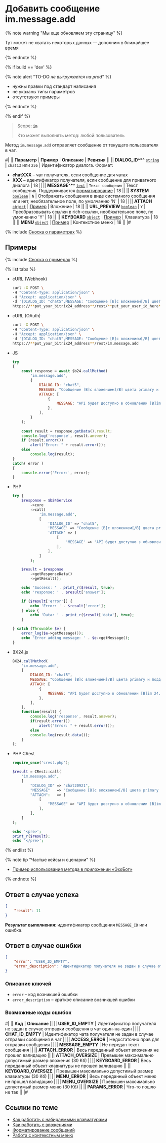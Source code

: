 # Добавить сообщение im.message.add

{% note warning "Мы еще обновляем эту страницу" %}

Тут может не хватать некоторых данных — дополним в ближайшее время

{% endnote %}

{% if build == 'dev' %}

{% note alert "TO-DO _не выгружается на prod_" %}

- нужны правки под стандарт написания
- не указаны типы параметров
- отсутствуют примеры

{% endnote %}

{% endif %}

> Scope: [`im`](../../scopes/permissions.md)
>
> Кто может выполнять метод: любой пользователь

Метод `im.message.add` отправляет сообщение от текущего пользователя в чат.

#|
|| **Параметр** | **Пример** | **Описание** | **Ревизия** ||
|| **DIALOG_ID^*^**
[`string`](../../data-types.md) | `chat13`
или
`256` | Идентификатор диалога. Формат:
- **chatXXX** – чат получателя, если сообщение для чатах
- **XXX** – идентификатор получателя, если сообщение для приватного диалога | 18 ||
|| **MESSAGE^*^**
[`text`](../../data-types.md) | `Текст сообщения` | Текст сообщения.
Поддерживается [форматирование](./index.html) | 18 ||
|| **SYSTEM**
[`boolean`](../../data-types.md) | `N` | Отображать сообщения в виде системного сообщения или нет, необязательное поле, по умолчанию 'N' | 18 ||
|| **ATTACH**
[`object`](../../data-types.md) | [Пример](./attachments/index.html) | Вложение | 18 ||
|| **URL_PREVIEW**
[`boolean`](../../data-types.md) | `Y` | Преобразовывать ссылки в rich-ссылки, необязательное поле, по умолчанию 'Y' | 18 ||
|| **KEYBOARD**
[`object`](../../data-types.md) | [Пример](./keyboards.html) | Клавиатура | 18 ||
|| **MENU**
[`object`](../../data-types.md) | [Пример](./menu.html) | Контекстное меню | 18 ||
|#

{% include [Сноска о параметрах](../../../_includes/required.md) %}

## Примеры

{% include [Сноска о примерах](../../../_includes/examples.md) %}

{% list tabs %}

- cURL (Webhook)

    ```bash
    curl -X POST \
    -H "Content-Type: application/json" \
    -H "Accept: application/json" \
    -d '{DIALOG_ID: "chat5",MESSAGE: "Сообщение [B]с вложением[/B] цвета primary и поддержкой [I]bb-кодов[/I]",ATTACH: [{MESSAGE: "API будет доступно в обновлении [B]im 24.0.0[/B]"}]}' \
    https://**put_your_bitrix24_address**/rest/**put_your_user_id_here**/**put_your_webbhook_here**/im.message.add
    ```

- cURL (OAuth)

    ```bash
    curl -X POST \
    -H "Content-Type: application/json" \
    -H "Accept: application/json" \
    -d '{DIALOG_ID: "chat5",MESSAGE: "Сообщение [B]с вложением[/B] цвета primary и поддержкой [I]bb-кодов[/I]",ATTACH: [{MESSAGE: "API будет доступно в обновлении [B]im 24.0.0[/B]"}]}' \
    https://**put_your_bitrix24_address**/rest/im.message.add
    ```

- JS


    ```js
    try
    {
    	const response = await $b24.callMethod(
    		'im.message.add',
    		{
    			DIALOG_ID: "chat5",
    			MESSAGE: "Сообщение [B]с вложением[/B] цвета primary и поддержкой [I]bb-кодов[/I]",
    			ATTACH: [
    				{
    					MESSAGE: "API будет доступно в обновлении [B]im 24.0.0[/B]"
    				},
    			],
    		}
    	);
    	
    	const result = response.getData().result;
    	console.log('response', result.answer);
    	if (result.error())
    		alert("Error: " + result.error());
    	else
    		console.log(result);
    }
    catch( error )
    {
    	console.error('Error:', error);
    }
    ```

- PHP


    ```php
    try {
        $response = $b24Service
            ->core
            ->call(
                'im.message.add',
                [
                    'DIALOG_ID' => "chat5",
                    'MESSAGE' => "Сообщение [B]с вложением[/B] цвета primary и поддержкой [I]bb-кодов[/I]",
                    'ATTACH' => [
                        [
                            'MESSAGE' => "API будет доступно в обновлении [B]im 24.0.0[/B]"
                        ],
                    ],
                ]
            );
    
        $result = $response
            ->getResponseData()
            ->getResult();
    
        echo 'Success: ' . print_r($result, true);
        echo 'response: ' . $result['answer'];
    
        if ($result['error']) {
            echo 'Error: ' . $result['error'];
        } else {
            echo 'Data: ' . print_r($result['data'], true);
        }
    
    } catch (Throwable $e) {
        error_log($e->getMessage());
        echo 'Error adding message: ' . $e->getMessage();
    }
    ```

- BX24.js

    ```js
    BX24.callMethod(    
        'im.message.add',
        {
            DIALOG_ID: "chat5",
            MESSAGE: "Сообщение [B]с вложением[/B] цвета primary и поддержкой [I]bb-кодов[/I]",
            ATTACH: [
                {
                    MESSAGE: "API будет доступно в обновлении [B]im 24.0.0[/B]"
                },
            ],
        },
        function(result) {
            console.log('response', result.answer);
            if(result.error())
                alert("Error: " + result.error());
            else
            console.log(result.data());
        }
    );
    ```

- PHP CRest

    ```php
    require_once('crest.php');

    $result = CRest::call(
        'im.message.add',
        [
            "DIALOG_ID" => "chat20921",
            "MESSAGE"   => "Сообщение [B]с вложением[/B] цвета primary и поддержкой [I]bb-кодов[/I]",
            "ATTACH":   => [
                [
                    "MESSAGE" => "API будет доступно в обновлении [B]im 24.0.0[/B]"
                ],
            ],
        ]
    );

    echo '<pre>';
    print_r($result);
    echo '</pre>';
    ```

{% endlist %}

{% note tip "Частые кейсы и сценарии" %}

- [Пример использования метода в приложении «ЭхоБот»](https://github.com/bitrix24com/bots)

{% endnote %}

## Ответ в случае успеха

```json
{
    "result": 11
}
```

**Результат выполнения**: идентификатор сообщения `MESSAGE_ID` или ошибка.

## Ответ в случае ошибки

```json
{
    "error": "USER_ID_EMPTY",
    "error_description": "Идентификатор получателя не задан в случае отправки сообщения в чат один-на-один"
}
```

### Описание ключей

- `error` – код возникшей ошибки
- `error_description` – краткое описание возникшей ошибки

### Возможные коды ошибок

#|
|| **Код** | **Описание** ||
|| **USER_ID_EMPTY** | Идентификатор получателя не задан в случае отправки сообщения в чат один-на-один ||
|| **CHAT_ID_EMPTY** | Идентификатор чата получателя не задан в случае отправки сообщения в чат ||
|| **ACCESS_ERROR** | Недостаточно прав для отправки сообщения ||
|| **MESSAGE_EMPTY** | Не передан текст сообщения ||
|| **ATTACH_ERROR** | Весь переданный объект вложения не прошел валидацию ||
|| **ATTACH_OVERSIZE** | Превышен максимально допустимый размер вложения (30 Кб) ||
|| **KEYBOARD_ERROR** | Весь переданный объект клавиатуры не прошел валидацию ||
|| **KEYBOARD_OVERSIZE** | Превышен максимально допустимый размер клавиатуры (30 Кб) ||
|| **MENU_ERROR** | Весь переданный объект меню не прошел валидацию ||
|| **MENU_OVERSIZE** | Превышен максимально допустимый размер меню (30 Кб) ||
|| **PARAMS_ERROR** | Что-то пошло не так ||
|#

## Ссылки по теме

- [Как работать с набираемыми клавиатурами](./keyboards.html)
- [Как работать с вложениями](./attachments/index.html)
- [Форматирование сообщений](./index.html)
- [Работа с контекстным меню](./menu.html)

